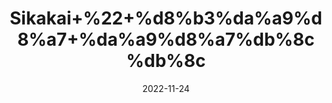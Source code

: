 ---
title: 'Sikakai+%22+%d8%b3%da%a9%d8%a7+%da%a9%d8%a7%db%8c%db%8c'
date: '2022-11-24' 
metatag: '' 
inventory: '0' 
draft: false 
# meta description 
shortDescripton: 'Acacia+Concinna+%22It+imparts+Shine+and+Softness+To+Hair+and+removes+Hair+Lice+and+Dandruff.'
description: 'Herbs+%d8%ac%da%91%db%8c+%d8%a8%d9%88%d9%b9%db%8c'
longdescription: ''
tags: ''
brand: ''
subCategory: ''
unit: '50 gm-Pk'
sellCount: '0'
featured: False
# product Price
price: '50.0'
# Product Short Description
shortDescription: 'Acacia+Concinna+%22It+imparts+Shine+and+Softness+To+Hair+and+removes+Hair+Lice+and+Dandruff.'
productID: 'CE3F1A52-0E27-ED11-9968-005056B3A416'
type: 'products'
category: 'Herbs+%d8%ac%da%91%db%8c+%d8%a8%d9%88%d9%b9%db%8c' 
thumnailproduct: 'https://eraconnect.blob.core.windows.net/product-images/aminsaddiquidawakhana/CE3F1A52-0E27-ED11-9968-005056B3A416.webp' 
images:
  - image: 'https://eraconnect.blob.core.windows.net/product-images/aminsaddiquidawakhana/CE3F1A52-0E27-ED11-9968-005056B3A416.webp'  
Variants:
---